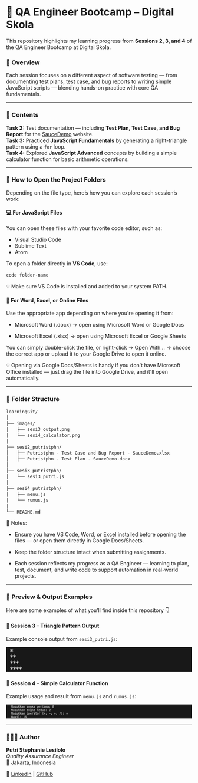 # 🧪 QA Engineer Bootcamp – Digital Skola
This repository highlights my learning progress from **Sessions 2, 3, and 4** of the QA Engineer Bootcamp at Digital Skola.

### 🧩 Overview
Each session focuses on a different aspect of software testing — from documenting test plans, test case, and bug reports to writing simple JavaScript scripts — blending hands-on practice with core QA fundamentals.

---

### 📘 Contents
**Task 2:** Test documentation — including **Test Plan, Test Case, and Bug Report** for the [SauceDemo](https://www.saucedemo.com/) website.  
**Task 3:** Practiced **JavaScript Fundamentals** by generating a right-triangle pattern using a `for` loop.  
**Task 4:** Explored **JavaScript Advanced** concepts by building a simple calculator function for basic arithmetic operations.

---

### 🧭 How to Open the Project Folders
Depending on the file type, here’s how you can explore each session’s work:

#### 💻 For JavaScript Files
You can open these files with your favorite code editor, such as:
- Visual Studio Code  
- Sublime Text  
- Atom  

To open a folder directly in **VS Code**, use:
```bash
code folder-name
```

💡 Make sure VS Code is installed and added to your system PATH.

#### 📄 For Word, Excel, or Online Files

Use the appropriate app depending on where you're opening it from:

- Microsoft Word (.docx) → open using Microsoft Word or Google Docs

- Microsoft Excel (.xlsx) → open using Microsoft Excel or Google Sheets

You can simply double-click the file, or right-click → Open With… → choose the correct app or upload it to your Google Drive to open it online.

💡 Opening via Google Docs/Sheets is handy if you don't have Microsoft Office installed — just drag the file into Google Drive, and it'll open automatically.

---

### 📂 Folder Structure
```
learningGit/
│
├── images/
│   ├── sesi3_output.png
│   └── sesi4_calculator.png
│
├── sesi2_putristphn/
│   ├── Putristphn - Test Case and Bug Report - SauceDemo.xlsx
│   ├── Putristphn - Test Plan - SauceDemo.docx
│
├── sesi3_putristphn/
│   └── sesi3_putri.js
│
├── sesi4_putristphn/
│   ├── menu.js
│   └── rumus.js
│
└── README.md
```

📝 Notes:

- Ensure you have VS Code, Word, or Excel installed before opening the files — or open them directly in Google Docs/Sheets.

- Keep the folder structure intact when submitting assignments.

- Each session reflects my progress as a QA Engineer — learning to plan, test, document, and write code to support automation in real-world projects.

---

### 📸 Preview & Output Examples
Here are some examples of what you’ll find inside this repository 👇

#### 🧩 Session 3 – Triangle Pattern Output
Example console output from `sesi3_putri.js`:

![Triangle Output](images/sesi3_output.png)

#### 🧮 Session 4 – Simple Calculator Function
Example usage and result from `menu.js` and `rumus.js`:

![Calculator Output](images/sesi4_calculator.png)

---

### 👩🏻‍💻 Author

**Putri Stephanie Lesilolo**  
*Quality Assurance Engineer*  
📍 Jakarta, Indonesia  

🔗 [LinkedIn](https://www.linkedin.com/in/putrilesilolo/) | [GitHub](https://github.com/putristphn)



